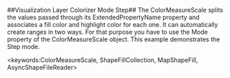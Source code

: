 ##Visualization Layer Colorizer Mode Step##
The ColorMeasureScale splits the values passed through its ExtendedPropertyName property and associates a fill color and highlight color for each one. It can automatically create ranges in two ways. For that purpose you have to use the Mode property of the ColorMeasureScale object. This example demonstrates the Step mode.

<keywords:ColorMeasureScale, ShapeFillCollection, MapShapeFill, AsyncShapeFileReader>